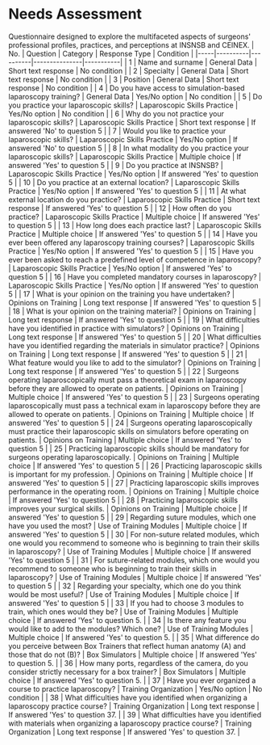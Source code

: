 # Needs Assessment
Questionnaire designed to explore the multifaceted aspects of surgeons' professional profiles, practices, and perceptions at INSNSB and CEINEX.
| No. | Question | Category | Response Type | Condition |
|-----|----------|----------|---------------|-----------|
| 1 | Name and surname | General Data | Short text response | No condition |
| 2 | Specialty | General Data | Short text response | No condition |
| 3 | Position | General Data | Short text response | No condition |
| 4 | Do you have access to simulation-based laparoscopy training? | General Data | Yes/No option | No condition |
| 5 | Do you practice your laparoscopic skills? | Laparoscopic Skills Practice | Yes/No option | No condition |
| 6 | Why do you not practice your laparoscopic skills? | Laparoscopic Skills Practice | Short text response | If answered 'No' to question 5 |
| 7 | Would you like to practice your laparoscopic skills? | Laparoscopic Skills Practice | Yes/No option | If answered 'No' to question 5 |
| 8 | In what modality do you practice your laparoscopic skills? | Laparoscopic Skills Practice | Multiple choice | If answered 'Yes' to question 5 |
| 9 | Do you practice at INSNSB? | Laparoscopic Skills Practice | Yes/No option | If answered 'Yes' to question 5 |
| 10 | Do you practice at an external location? | Laparoscopic Skills Practice | Yes/No option | If answered 'Yes' to question 5 |
| 11 | At what external location do you practice? | Laparoscopic Skills Practice | Short text response | If answered 'Yes' to question 5 |
| 12 | How often do you practice? | Laparoscopic Skills Practice | Multiple choice | If answered 'Yes' to question 5 |
| 13 | How long does each practice last? | Laparoscopic Skills Practice | Multiple choice | If answered 'Yes' to question 5 |
| 14 | Have you ever been offered any laparoscopy training courses? | Laparoscopic Skills Practice | Yes/No option | If answered 'Yes' to question 5 |
| 15 | Have you ever been asked to reach a predefined level of competence in laparoscopy? | Laparoscopic Skills Practice | Yes/No option | If answered 'Yes' to question 5 |
| 16 | Have you completed mandatory courses in laparoscopy? | Laparoscopic Skills Practice | Yes/No option | If answered 'Yes' to question 5 |
| 17 | What is your opinion on the training you have undertaken? | Opinions on Training | Long text response | If answered 'Yes' to question 5 |
| 18 | What is your opinion on the training material? | Opinions on Training | Long text response | If answered 'Yes' to question 5 |
| 19 | What difficulties have you identified in practice with simulators? | Opinions on Training | Long text response | If answered 'Yes' to question 5 |
| 20 | What difficulties have you identified regarding the materials in simulator practice? | Opinions on Training | Long text response | If answered 'Yes' to question 5 |
| 21 | What feature would you like to add to the simulator? | Opinions on Training | Long text response | If answered 'Yes' to question 5 |
| 22 | Surgeons operating laparoscopically must pass a theoretical exam in laparoscopy before they are allowed to operate on patients. | Opinions on Training | Multiple choice | If answered 'Yes' to question 5 |
| 23 | Surgeons operating laparoscopically must pass a technical exam in laparoscopy before they are allowed to operate on patients. | Opinions on Training | Multiple choice | If answered 'Yes' to question 5 |
| 24 | Surgeons operating laparoscopically must practice their laparoscopic skills on simulators before operating on patients. | Opinions on Training | Multiple choice | If answered 'Yes' to question 5 |
| 25 | Practicing laparoscopic skills should be mandatory for surgeons operating laparoscopically. | Opinions on Training | Multiple choice | If answered 'Yes' to question 5 |
| 26 | Practicing laparoscopic skills is important for my profession. | Opinions on Training | Multiple choice | If answered 'Yes' to question 5 |
| 27 | Practicing laparoscopic skills improves performance in the operating room. | Opinions on Training | Multiple choice | If answered 'Yes' to question 5 |
| 28 | Practicing laparoscopic skills improves your surgical skills. | Opinions on Training | Multiple choice | If answered 'Yes' to question 5 |
| 29 | Regarding suture modules, which one have you used the most? | Use of Training Modules | Multiple choice | If answered 'Yes' to question 5 |
| 30 | For non-suture related modules, which one would you recommend to someone who is beginning to train their skills in laparoscopy? | Use of Training Modules | Multiple choice | If answered 'Yes' to question 5 |
| 31 | For suture-related modules, which one would you recommend to someone who is beginning to train their skills in laparoscopy? | Use of Training Modules | Multiple choice | If answered 'Yes' to question 5 |
| 32 | Regarding your specialty, which one do you think would be most useful? | Use of Training Modules | Multiple choice | If answered 'Yes' to question 5 |
| 33 | If you had to choose 3 modules to train, which ones would they be? | Use of Training Modules | Multiple choice | If answered 'Yes' to question 5. |
| 34 | Is there any feature you would like to add to the modules? Which one? | Use of Training Modules | Multiple choice | If answered 'Yes' to question 5. |
| 35 | What difference do you perceive between Box Trainers that reflect human anatomy (A) and those that do not (B)? | Box Simulators | Multiple choice | If answered 'Yes' to question 5. |
| 36 | How many ports, regardless of the camera, do you consider strictly necessary for a box trainer? | Box Simulators | Multiple choice | If answered 'Yes' to question 5. |
| 37 | Have you ever organized a course to practice laparoscopy? | Training Organization | Yes/No option | No condition |
| 38 | What difficulties have you identified when organizing a laparoscopy practice course? | Training Organization | Long text response | If answered 'Yes' to question 37. |
| 39 | What difficulties have you identified with materials when organizing a laparoscopy practice course? | Training Organization | Long text response | If answered 'Yes' to question 37. |

